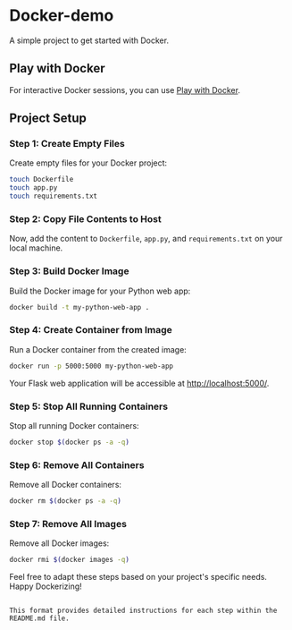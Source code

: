 
# Docker-demo

A simple project to get started with Docker.

## Play with Docker

For interactive Docker sessions, you can use [Play with Docker](https://labs.play-with-docker.com/).

## Project Setup

### Step 1: Create Empty Files

Create empty files for your Docker project:

```bash
touch Dockerfile
touch app.py
touch requirements.txt
```

### Step 2: Copy File Contents to Host

Now, add the content to `Dockerfile`, `app.py`, and `requirements.txt` on your local machine.

### Step 3: Build Docker Image

Build the Docker image for your Python web app:

```bash
docker build -t my-python-web-app .
```

### Step 4: Create Container from Image

Run a Docker container from the created image:

```bash
docker run -p 5000:5000 my-python-web-app
```

Your Flask web application will be accessible at [http://localhost:5000/](http://localhost:5000/).

### Step 5: Stop All Running Containers

Stop all running Docker containers:

```bash
docker stop $(docker ps -a -q)
```

### Step 6: Remove All Containers

Remove all Docker containers:

```bash
docker rm $(docker ps -a -q)
```

### Step 7: Remove All Images

Remove all Docker images:

```bash
docker rmi $(docker images -q)
```

Feel free to adapt these steps based on your project's specific needs. Happy Dockerizing!
```

This format provides detailed instructions for each step within the README.md file.
